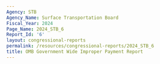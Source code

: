 ```yaml
---
Agency: STB
Agency_Name: Surface Transportation Board
Fiscal_Year: 2024
Page_Name: 2024_STB_6
Report_Id: '6'
layout: congressional-reports
permalink: /resources/congressional-reports/2024_STB_6
title: OMB Government Wide Improper Payment Report
---
```

